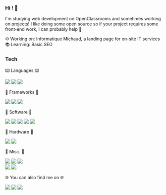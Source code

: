 ### Hi ! 👋

<!--
**Tudwall/Tudwall** is a ✨ _special_ ✨ repository because its `README.md` (this file) appears on your GitHub profile.

Here are some ideas to get you started:

- 🔭 I’m currently working on ...
- 🌱 I’m currently learning ...
- 👯 I’m looking to collaborate on ...
- 🤔 I’m looking for help with ...
- 💬 Ask me about ...
- 📫 How to reach me: ...
- 😄 Pronouns: ...
- ⚡ Fun fact: ...
-->

I'm studying web development on OpenClassrooms and sometimes working on projects!
I like doing some open source so if your project requires some front-end work, I can probably help 🙂

⚙️ Working on: Informatique Michaud, a landing page for on-site IT services<br>
📚 Learning: Basic SEO

<h3>Tech</h3>

⌨️ Languages ⌨️

<img src="https://img.shields.io/badge/html5%20-%23E34F26.svg?&style=for-the-badge&logo=html5&logoColor=white"/> <img src="https://img.shields.io/badge/css3%20-%231572B6.svg?&style=for-the-badge&logo=css3&logoColor=white"/> <img src="https://img.shields.io/badge/javascript%20-%23323330.svg?&style=for-the-badge&logo=javascript&logoColor=%23F7DF1E"/>

🔨 Frameworks 🔨

<img src="https://img.shields.io/badge/bootstrap%20-%23563D7C.svg?&style=for-the-badge&logo=bootstrap&logoColor=white"/> <img src="https://img.shields.io/badge/SASS%20-hotpink.svg?&style=for-the-badge&logo=SASS&logoColor=white"/> <img src="https://img.shields.io/badge/jquery%20-%230769AD.svg?&style=for-the-badge&logo=jquery&logoColor=white"/> 

💾 Software 💾

<img src="https://img.shields.io/badge/figma%20-%23F24E1E.svg?&style=for-the-badge&logo=figma&logoColor=white"/> <img src="https://img.shields.io/badge/git%20-%23F05033.svg?&style=for-the-badge&logo=git&logoColor=white"/> <img src="https://img.shields.io/badge/vscode-%23007ACC.svg?&style=for-the-badge&logo=visual-studio-code&logoColor=white" /> <img src="https://img.shields.io/badge/github%20-%23121011.svg?&style=for-the-badge&logo=github&logoColor=white"/> <img src="https://img.shields.io/badge/Microsoft%20Word-2B579A?logo=microsoft-word&logoColor=white&style=for-the-badge" />

🔩 Hardware 🔩

<img src="https://img.shields.io/badge/amd-Ryzen%205%203600XT-%23ED1C24.svg?&style=for-the-badge&logo=amd&logoColor=white" /> <img src="https://img.shields.io/badge/nvidia-gtx970-%2376B900.svg?&style=for-the-badge&logo=nvidia&logoColor=white" /> 

🧰 Misc. 🧰

<img src="https://img.shields.io/badge/windows-0078D6?logo=windows&logoColor=white&style=for-the-badge" /> <img src="https://img.shields.io/badge/-Raspberry%20Pi-C51A4A?style=for-the-badge&logo=Raspberry-Pi"/> <img src="https://img.shields.io/badge/ubuntu-E95420?logo=ubuntu&logoColor=white&style=for-the-badge" />
<br><img src="https://img.shields.io/badge/Language-French-brightgreen" /> <img src="https://img.shields.io/badge/Language-English-brightgreen" />


🌐 You can also find me on 🌐

<a href="https://www.twitter.com/tudwall"><img src="https://img.shields.io/badge/tudwall%20-%231DA1F2.svg?&style=for-the-badge&logo=Twitter&logoColor=white"/></a> <a href="https://www.linkedin.com/in/pierre-laffaille-162071130/"><img src="https://img.shields.io/badge/linkedin%20-%230077B5.svg?&style=for-the-badge&logo=linkedin&logoColor=white"/></a> <a href="https://dev.to/tudwall"><img src="https://img.shields.io/badge/DEV.TO-%230A0A0A.svg?&style=for-the-badge&logo=dev.to&logoColor=white" /></a>
